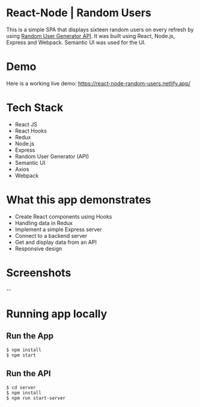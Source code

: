 # React-Node | Random Users

This is a simple SPA that displays sixteen random users on every refresh by using [Random User Generator API](https://randomuser.me). It was built using React, Node.js, Express and Webpack. Semantic UI was used for the UI.

# Demo

Here is a working live demo: https://react-node-random-users.netlify.app/

# Tech Stack
- React JS
- React Hooks
- Redux
- Node.js
- Express
- Random User Generator (API)
- Semantic UI
- Axios
- Webpack

# What this app demonstrates
- Create React components using Hooks
- Handling data in Redux
- Implement a simple Express server
- Connect to a backend server
- Get and display data from an API
- Responsive design


# Screenshots
--


# Running app locally

## Run the App
	$ npm install
	$ npm start

## Run the API
	$ cd server
	$ npm install
	$ npm run start-server
	

